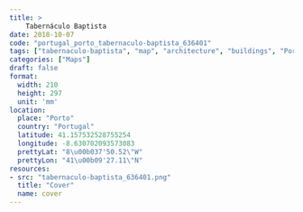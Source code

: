 ```yaml
---
title: > 
    Tabernáculo Baptista
date: 2018-10-07
code: "portugal_porto_tabernaculo-baptista_636401"
tags: ["tabernaculo-baptista", "map", "architecture", "buildings", "Porto", "Portugal"]
categories: ["Maps"]
draft: false
format:
  width: 210
  height: 297
  unit: 'mm'
location:
  place: "Porto"
  country: "Portugal"
  latitude: 41.157532528755254
  longitude: -8.630702093573083
  prettyLat: "8\u00b037'50.52\"W"
  prettyLon: "41\u00b09'27.11\"N"
resources:
- src: "tabernaculo-baptista_636401.png"
  title: "Cover"
  name: cover
---
```

